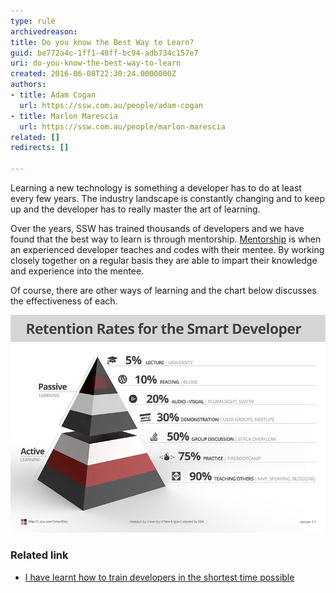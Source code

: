 ```yaml
---
type: rule
archivedreason: 
title: Do you know the Best Way to Learn?
guid: be772a4c-1ff1-48ff-bc94-adb734c157e7
uri: do-you-know-the-best-way-to-learn
created: 2016-06-08T22:30:24.0000000Z
authors:
- title: Adam Cogan
  url: https://ssw.com.au/people/adam-cogan
- title: Marlon Marescia
  url: https://ssw.com.au/people/marlon-marescia
related: []
redirects: []

---
```


Learning a new technology is something a developer has to do at least every few years. The industry landscape is constantly changing and to keep up and the developer has to really master the art of learning.

Over the years, SSW has trained thousands of developers and we have found that the best way to learn is through mentorship. [Mentorship](http://adamcogan.com/2016/06/06/train-devs-quickly/) is when an experienced developer teaches and codes with their mentee. By working closely together on a regular basis they are able to impart their knowledge and experience into the mentee.

Of course, there are other ways of learning and the chart below discusses the effectiveness of each.

![](learn-rate.png)

<!--endintro-->

### Related link

* [I have learnt how to train developers in the shortest time possible](http://adamcogan.com/2016/06/06/train-devs-quickly/ "I have learnt how to train developers in the shortest time possible")
